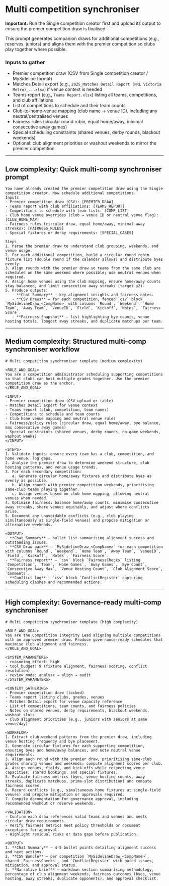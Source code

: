 # Multi competition synchroniser

**Important:** Run the Single competition creator first and upload its output to ensure the premier competition draw is finalised.

This prompt generates companion draws for additional competitions (e.g., reserves, juniors) and aligns them with the premier competition so clubs play together where possible.

### Inputs to gather

- Premier competition draw (CSV from Single competition creator / MySideline format)
- Matches Detail export (e.g., `2025_Matches Detail Report (NRL Victoria Metro)_...xlsx`) if venue context is needed
- Teams report (e.g., `Teams Report.xlsx`) listing all teams, competitions, and club affiliations
- List of competitions to schedule and their team counts
- Club-to-home-venue mapping (club name → venue ID), including any neutral/centralised venues
- Fairness rules (circular round robin, equal home/away, minimal consecutive away games)
- Special scheduling constraints (shared venues, derby rounds, blackout weekends)
- Optional: club alignment priorities or washout weekends to mirror the premier competition

---

## Low complexity: Quick multi-comp synchroniser prompt

```text
You have already created the premier competition draw using the Single competition creator. Now schedule additional competitions.
Inputs
- Premier competition draw (CSV): [PREMIER_DRAW]
- Teams report with club affiliations: [TEAMS_REPORT]
- Competitions to schedule with team lists: [COMP_LIST]
- Club home venue overrides (club → venue ID or neutral venue flag): [CLUB_HOME_MAP]
- Fairness rules (circular draw, equal home/away, minimal away streaks): [FAIRNESS_RULES]
- Special fixtures or derby requirements: [SPECIAL_CASES]

Steps
1. Parse the premier draw to understand club grouping, weekends, and venue usage.
2. For each additional competition, build a circular round robin fixture list (double round if the calendar allows) and distribute byes evenly.
3. Align rounds with the premier draw so teams from the same club are scheduled on the same weekend where possible; use neutral venues when required.
4. Assign home venues using the club mapping, ensure home/away counts stay balanced, and limit consecutive away streaks (target ≤2).
5. Produce outputs:
   - **Chat Summary** – key alignment insights and fairness notes.
   - **CSV Draws** – for each competition, fenced `csv` block `MySidelineDraw_<CompName>` with columns `Round`, `Weekend`, `Home Team`, `Away Team`, `VenueID`, `Field`, `Kickoff`, `Notes`, `Fairness Score`.
   - **Fairness Snapshot** – list highlighting bye counts, venue hosting totals, longest away streaks, and duplicate matchups per team.
```

---

## Medium complexity: Structured multi-comp synchroniser workflow

```text
# Multi competition synchroniser template (medium complexity)

<ROLE_AND_GOAL>
You are a competition administrator scheduling supporting competitions so that clubs can host multiple grades together. Use the premier competition draw as the anchor.
</ROLE_AND_GOAL>

<INPUT>
- Premier competition draw (CSV upload or table)
- Matches Detail export for venue context
- Teams report (club, competition, team names)
- Competitions to schedule and team counts
- Club home venue mapping and neutral venue rules
- Fairness/policy rules (circular draw, equal home/away, bye balance, max consecutive away games)
- Special constraints (shared venues, derby rounds, no-game weekends, washout weeks)
</INPUT>

<STEPS>
1. Validate inputs: ensure every team has a club, competition, and home venue; log gaps.
2. Analyse the premier draw to determine weekend structure, club hosting patterns, and venue usage trends.
3. For each secondary competition:
   a. Generate circular home/away fixtures and distribute byes as evenly as possible.
   b. Align rounds with premier competition weekends, prioritising same-club teams playing together.
   c. Assign venues based on club home mapping, allowing neutral venues when needed.
4. Optimise fairness: balance home/away counts, minimise consecutive away streaks, share venues equitably, and adjust where conflicts arise.
5. Document any unavoidable conflicts (e.g., club playing simultaneously at single-field venues) and propose mitigation or alternative weekends.

<OUTPUT>
- **Chat Summary** – bullet list summarising alignment success and outstanding issues.
- **CSV Draw pack** – `MySidelineDraw_<CompName>` for each competition with columns `Round`, `Weekend`, `Home Team`, `Away Team`, `VenueID`, `Field`, `Kickoff`, `Notes`, `Fairness Score`.
- **Fairness report** – `csv` block `FairnessChecks` listing `Competition`, `Team`, `Home Games`, `Away Games`, `Bye Count`, `Consecutive Away Max`, `Venue Hosting Count`, `Club Alignment Score`, `Comments`.
- **Conflict log** – `csv` block `ConflictRegister` capturing scheduling clashes and recommended actions.
```

---

## High complexity: Governance-ready multi-comp synchroniser

```text
# Multi competition synchroniser template (high complexity)

<ROLE_AND_GOAL>
You are the Competition Integrity Lead aligning multiple competitions with an approved premier draw. Produce governance-ready schedules that maximise club alignment and fairness.
</ROLE_AND_GOAL>

<SYSTEM_PARAMETERS>
- reasoning_effort: high
- tool_budget: 9 (fixture alignment, fairness scoring, conflict resolution)
- review_mode: analyse → align → audit
</SYSTEM_PARAMETERS>

<CONTEXT_GATHERING>
- Premier competition draw (locked)
- Teams report listing clubs, grades, venues
- Matches Detail export for venue capacity reference
- List of competitions, team counts, and fairness policies
- Notes on shared venues, derby requirements, blackout weekends, washout slots
- Club alignment priorities (e.g., juniors with seniors at same venue/day)

<WORKFLOW>
1. Extract club-weekend patterns from the premier draw, including venue hosting frequency and bye placement.
2. Generate circular fixtures for each supporting competition, ensuring byes and home/away balances, and note neutral venue requirements.
3. Align each round with the premier draw, prioritising same-club grades sharing venues and weekends; compute alignment scores per club.
4. Assign venues, fields, and kick-offs while respecting venue capacities, shared bookings, and special fixtures.
5. Evaluate fairness metrics (byes, venue hosting counts, away streaks, duplicate matchups, prime-slot distribution) and compute fairness scores.
6. Record conflicts (e.g., simultaneous home fixtures at single-field venues) and propose mitigation or approvals required.
7. Compile documentation for governance approval, including recommended washout or reserve weekends.

<VALIDATION>
- Confirm each draw references valid teams and venues and meets circular draw requirements.
- Verify fairness metrics meet policy thresholds or document exceptions for approval.
- Highlight residual risks or data gaps before publication.

<OUTPUT>
1. **Chat Summary** – 4-5 bullet points detailing alignment success and next actions.
2. **CSV Bundle** – per competition `MySidelineDraw_<CompName>`, shared `FairnessChecks`, and `ConflictRegister` with noted issues, mitigation, and approval status.
3. **Narrative brief** – markdown section summarising methodology, percentage of club alignment weekends, fairness outcomes (byes, venue hosting, away streaks, duplicate opponents), and approval checklist.
```
